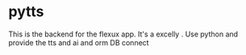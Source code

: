 # pytts
This is the backend for the flexux app. It's a excelly . Use python and provide the tts and ai  and orm DB connect
